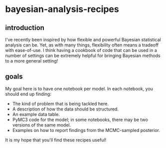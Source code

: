 # bayesian-analysis-recipes

## introduction

I've recently been inspired by how flexible and powerful Bayesian statistical analysis can be. Yet, as with many things, flexibility often means a tradeoff with ease-of-use. I think having a cookbook of code that can be used in a number of settings can be extremely helpful for bringing Bayesian methods to a more general setting!

## goals

My goal here is to have one notebook per model. In each notebook, you should end up finding:

- The kind of problem that is being tackled here.
- A description of how the data should be structured.
- An example data table.
- PyMC3 code for the model; in some notebooks, there may be two versions of the same model.
- Examples on how to report findings from the MCMC-sampled posterior.

It is my hope that you'll find these recipes useful!
